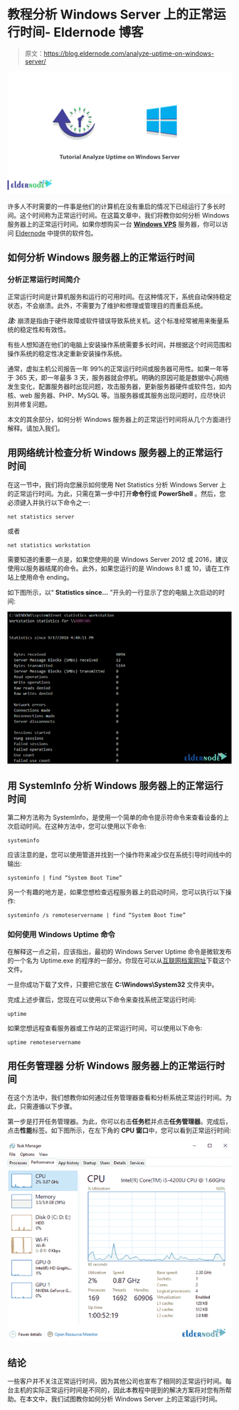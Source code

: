 # 教程分析 Windows Server 上的正常运行时间- Eldernode 博客

> 原文：<https://blog.eldernode.com/analyze-uptime-on-windows-server/>

![Tutorial Analyze Uptime on Windows Server](img/c162b53068d255c364de9a3d73233ae2.png)

许多人不时需要的一件事是他们的计算机在没有重启的情况下已经运行了多长时间。这个时间称为正常运行时间。在这篇文章中，我们将教你如何分析 Windows 服务器上的正常运行时间。如果你想购买一台 [**Windows VPS**](https://eldernode.com/windows-vps/) 服务器，你可以访问 [Eldernode](https://eldernode.com/) 中提供的软件包。

## **如何分析 Windows 服务器上的正常运行时间**

### **分析正常运行时间简介**

正常运行时间是计算机服务和运行的可用时间。在这种情况下，系统自动保持稳定状态，不会崩溃。此外，不需要为了维护和修理或管理目的而重启系统。

***注:*** 崩溃是指由于硬件故障或软件错误导致系统关机。这个标准经常被用来衡量系统的稳定性和有效性。

有些人想知道在他们的电脑上安装操作系统需要多长时间，并根据这个时间范围和操作系统的稳定性决定重新安装操作系统。

通常，虚拟主机公司报告一年 99%的正常运行时间或服务器可用性。如果一年等于 365 天，即一年最多 3 天，服务器就会停机。明确的原因可能是数据中心网络发生变化，配置服务器时出现问题，攻击服务器，更新服务器硬件或软件包，如内核、web 服务器、PHP、MySQL 等。当服务器或其服务出现问题时，应尽快识别并修复问题。

本文的其余部分，如何分析 Windows 服务器上的正常运行时间将从几个方面进行解释。请加入我们。

## **用网络统计检查分析 Windows 服务器上的正常运行时间**

在这一节中，我们将向您展示如何使用 Net Statistics 分析 Windows Server 上的正常运行时间。为此，只需在第一步中打开**命令行**或 **PowerShell** 。然后，您必须键入并执行以下命令之一:

```
net statistics server
```

或者

```
net statistics workstation
```

需要知道的重要一点是，如果您使用的是 Windows Server 2012 或 2016，建议使用以服务器结尾的命令。此外，如果您运行的是 Windows 8.1 或 10，请在工作站上使用命令 ending。

如下图所示，以“ **Statistics since…** ”开头的一行显示了您的电脑上次启动的时间:

![Analyze Uptime on Windows Server with Net Statistics](img/b959a6ef4591168843ff8c6a2d495afc.png)

## **用 SystemInfo** 分析 Windows 服务器上的正常运行时间

第二种方法称为 SystemInfo，是使用一个简单的命令提示符命令来查看设备的上次启动时间。在这种方法中，您可以使用以下命令:

```
systeminfo
```

应该注意的是，您可以使用管道并找到一个操作符来减少仅在系统引导时间线中的输出:

```
systeminfo | find “System Boot Time”
```

另一个有趣的地方是，如果您想检查远程服务器上的启动时间，您可以执行以下操作:

```
systeminfo /s remoteservername | find “System Boot Time”
```

### **如何使用 Windows Uptime 命令**

在解释这一点之前，应该指出，最初的 Windows Server Uptime 命令是微软发布的一个名为 Uptime.exe 的程序的一部分。你现在可以从[互联网档案网址](http://web.archive.org/web/20100316211056/http:/download.microsoft.com/download/winntsrv40/install/uptime_1.01/nt4/en-us/uptime.exe)下载这个文件。

一旦你成功下载了文件，只要把它放在 **C:\Windows\System32** 文件夹中。

完成上述步骤后，您现在可以使用以下命令来查找系统正常运行时间:

```
uptime
```

如果您想远程查看服务器或工作站的正常运行时间，可以使用以下命令:

```
uptime remoteservername
```

## **用任务管理器** 分析 Windows 服务器上的正常运行时间

在这个方法中，我们想教你如何通过任务管理器查看和分析系统正常运行时间。为此，只需遵循以下步骤。

第一步是打开任务管理器。为此，你可以右击**任务栏**并点击**任务管理器**。完成后，点击**性能**标签。如下图所示，在左下角的 **CPU 窗口**中，您可以看到正常运行时间:

![how to analyze uptime on windows server using task manager](img/e998a38e70578c3d718d037878f27b4a.png)

## 结论

一些客户并不关注正常运行时间，因为其他公司也宣布了相同的正常运行时间。每台主机的实际正常运行时间是不同的，因此本教程中提到的解决方案将对您有所帮助。在本文中，我们试图教你如何分析 Windows Server 上的正常运行时间。